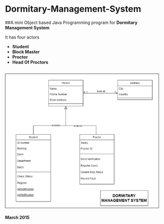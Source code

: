 # Dormitary-Management-System

##A mini Object based Java Programming program for **Dormitary Management System**

It has four actors <br />
 +  **Student** <br />
 +  **Block Master**<br />
 +  **Proctor**<br />
 +  **Head Of Proctors**<br />

![Diagram](https://github.com/BereketeAbB/Dormitary-Management-System/blob/main/DMS.drawio.png)
 ---
 **March 2015**
